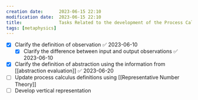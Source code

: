 ```yaml
---
creation date:		2023-06-15 22:10
modification date:	2023-06-15 22:10
title: 				Tasks Related to the development of the Process Calculus
tags: [metaphysics]
---
```

- [x] Clarify the definition of observation ✅ 2023-06-10
	- [x] Clarify the difference between input and output observations ✅ 2023-06-10
- [x] Clarify the definition of abstraction using the information from [[abstraction evaluation]] ✅ 2023-06-20
- [ ] Update process calculus definitions using [[Representative Number Theory]]
- [ ] Develop vertical representation